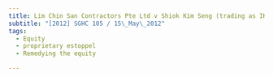 ```yaml
---
title: Lim Chin San Contractors Pte Ltd v Shiok Kim Seng (trading as IKO Precision Toolings) 
subtitle: "[2012] SGHC 105 / 15\_May\_2012"
tags:
  - Equity
  - proprietary estoppel
  - Remedying the equity

---
```


